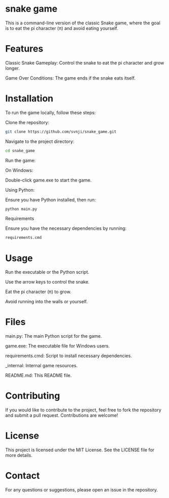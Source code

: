 # snake game
This is a command-line version of the classic Snake game, where the goal is to eat the pi character (π) and avoid eating yourself.

# Features
Classic Snake Gameplay: Control the snake to eat the pi character and grow longer.

Game Over Conditions: The game ends if the snake eats itself.

# Installation

To run the game locally, follow these steps:

Clone the repository:
```bash
git clone https://github.com/svnji/snake_game.git
```
Navigate to the project directory:
```bash
cd snake_game
```

Run the game:

On Windows:

Double-click game.exe to start the game.

Using Python:

Ensure you have Python installed, then run:

```bash
python main.py
```
Requirements

Ensure you have the necessary dependencies by running:

```bash
requirements.cmd
```
# Usage

Run the executable or the Python script.

Use the arrow keys to control the snake.

Eat the pi character (π) to grow.

Avoid running into the walls or yourself.

# Files

main.py: The main Python script for the game.

game.exe: The executable file for Windows users.

requirements.cmd: Script to install necessary dependencies.

_internal: Internal game resources.

README.md: This README file.

# Contributing

If you would like to contribute to the project, feel free to fork the repository and submit a pull request. Contributions are welcome!

# License

This project is licensed under the MIT License. See the LICENSE file for more details.

# Contact

For any questions or suggestions, please open an issue in the repository.
